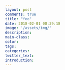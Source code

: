 ```yaml
---
layout: post
comments: true
title: "foo"
date: 2018-02-01 00:39:18
image: '/assets/img/'
description:
main-class:
color:
tags:
categories:
twitter_text:
introduction:
---
```

